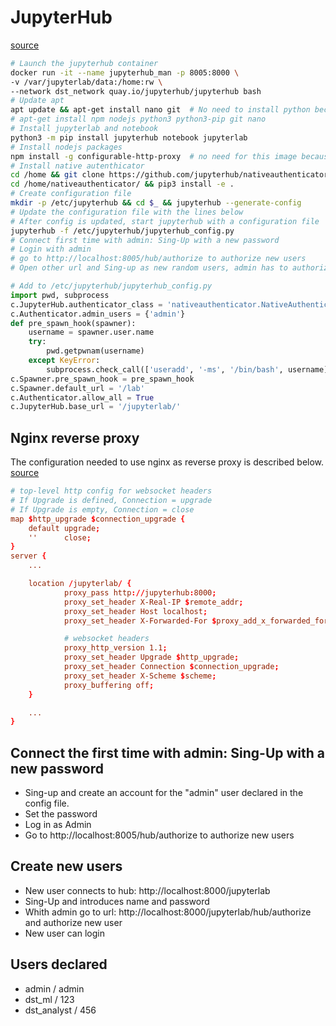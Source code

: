 # JupyterHub

[source](https://hatarilabs.com/ih-en/how-to-set-a-multiuser-jupyterlab-server-with-jupyterhub-in-windows-with-docker)

```bash
# Launch the jupyterhub container
docker run -it --name jupyterhub_man -p 8005:8000 \
-v /var/jupyterlab/data:/home:rw \
--network dst_network quay.io/jupyterhub/jupyterhub bash
# Update apt
apt update && apt-get install nano git  # No need to install python because is already available in the image
# apt-get install npm nodejs python3 python3-pip git nano
# Install jupyterlab and notebook
python3 -m pip install jupyterhub notebook jupyterlab
# Install nodejs packages
npm install -g configurable-http-proxy  # no need for this image because is available
# Install native autenthicator
cd /home && git clone https://github.com/jupyterhub/nativeauthenticator.git
cd /home/nativeauthenticator/ && pip3 install -e .
# Create configuration file
mkdir -p /etc/jupyterhub && cd $_ && jupyterhub --generate-config
# Update the configuration file with the lines below
# After config is updated, start jupyterhub with a configuration file
jupyterhub -f /etc/jupyterhub/jupyterhub_config.py
# Connect first time with admin: Sing-Up with a new password
# Login with admin
# go to http://localhost:8005/hub/authorize to authorize new users
# Open other url and Sing-up as new random users, admin has to authorize
```
```python
# Add to /etc/jupyterhub/jupyterhub_config.py
import pwd, subprocess
c.JupyterHub.authenticator_class = 'nativeauthenticator.NativeAuthenticator'
c.Authenticator.admin_users = {'admin'}
def pre_spawn_hook(spawner):
    username = spawner.user.name
    try:
        pwd.getpwnam(username)
    except KeyError:
        subprocess.check_call(['useradd', '-ms', '/bin/bash', username])
c.Spawner.pre_spawn_hook = pre_spawn_hook
c.Spawner.default_url = '/lab'
c.Authenticator.allow_all = True
c.JupyterHub.base_url = '/jupyterlab/'
```



## Nginx reverse proxy

The configuration needed to use nginx as reverse proxy is described below. [source](https://stackoverflow.com/questions/69099015/blocking-cross-origin-api-with-jupyter-lab)

```conf
# top-level http config for websocket headers
# If Upgrade is defined, Connection = upgrade
# If Upgrade is empty, Connection = close
map $http_upgrade $connection_upgrade {
    default upgrade;
    ''      close;
}
server {
    ...

    location /jupyterlab/ {
            proxy_pass http://jupyterhub:8000;
            proxy_set_header X-Real-IP $remote_addr;
            proxy_set_header Host localhost;
            proxy_set_header X-Forwarded-For $proxy_add_x_forwarded_for;

            # websocket headers
            proxy_http_version 1.1;
            proxy_set_header Upgrade $http_upgrade;
            proxy_set_header Connection $connection_upgrade;
            proxy_set_header X-Scheme $scheme;
            proxy_buffering off;
    }

    ...    
}
```
## Connect the first time with admin: Sing-Up with a new password

- Sing-up and create an account for the "admin" user declared in the config file.
- Set the password
- Log in as Admin
- Go to http://localhost:8005/hub/authorize to authorize new users

## Create new users

- New user connects to hub:  http://localhost:8000/jupyterlab
- Sing-Up and introduces name and password
- Whith admin go to url: http://localhost:8000/jupyterlab/hub/authorize and authorize new user
- New user can login


## Users declared
- admin / admin
- dst_ml / 123
- dst_analyst / 456

